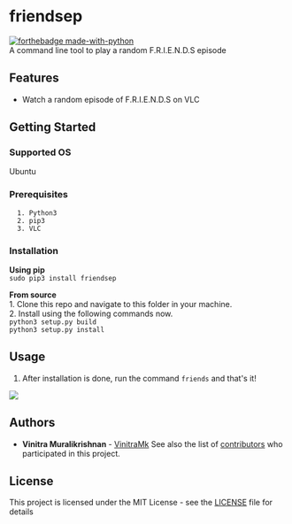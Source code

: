 # friendsep 

[![forthebadge made-with-python](http://ForTheBadge.com/images/badges/made-with-python.svg)](https://www.python.org/)  
A command line tool to play a random F.R.I.E.N.D.S episode

## Features
* Watch a random episode of F.R.I.E.N.D.S on VLC

## Getting Started

### Supported OS
Ubuntu

### Prerequisites

```
  1. Python3
  2. pip3
  3. VLC
```

### Installation

**Using pip**  
`sudo pip3 install friendsep`  

**From source**   
    1. Clone this repo and navigate to this folder in your machine.  
    2. Install using the following commands now.   
        `python3 setup.py build`  
        `python3 setup.py install`  

## Usage 

1. After installation is done, run the command `friends` and that's it!

![](./assets/ezgif.com-video-to-gif.gif)  



## Authors

* **Vinitra Muralikrishnan** - [VinitraMk](https://github.com/VinitraMk)
See also the list of [contributors](https://github.com/VinitraMk/friendsep/contributors) who participated in this project.

## License

This project is licensed under the MIT License - see the [LICENSE](LICENSE) file for details


